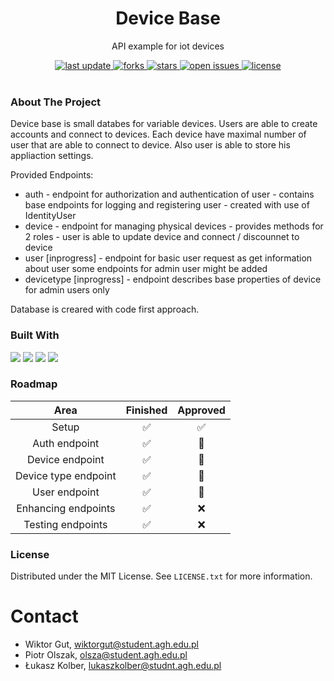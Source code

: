 <div align="center">
  
  <h1> Device Base </h1>
  <p> API example for iot devices </p>
  
  <div>
    <a href="">
      <img src="https://img.shields.io/github/last-commit/psp515/DeviceBase" alt="last update" />
    </a>
    <a href="https://github.com/psp515/DeviceBase/network/members">
      <img src="https://img.shields.io/github/forks/psp515/DeviceBase" alt="forks" />
    </a>
    <a href="https://github.com/psp515/DeviceBase/stargazers">
      <img src="https://img.shields.io/github/stars/psp515/DeviceBase" alt="stars" />
    </a>
    <a href="https://github.com/psp515/DeviceBase/issues/">
      <img src="https://img.shields.io/github/issues/psp515/DeviceBase" alt="open issues" />
    </a>
    <a href="https://github.com/psp515/DeviceBase/blob/master/LICENSE">
      <img src="https://img.shields.io/github/license/psp515/DeviceBase" alt="license" />
    </a>
  </div>
</div>  

<br/>

### About The Project

Device base is small databes for variable devices. Users are able to create accounts and connect to devices.
Each device have maximal number of user that are able to connect to device. Also user is able to store his appliaction settings.

Provided Endpoints:
- auth - endpoint for authorization and authentication of user - contains base endpoints for logging and registering user - created with use of IdentityUser
- device - endpoint for managing physical devices - provides methods for 2 roles - user is able to update device and connect / discounnet to device 
- user [inprogress] - endpoint for basic user request as get information about user some endpoints for admin user might be added
- devicetype [inprogress] - endpoint describes base properties of device for admin users only 

Database is creared with code first approach.

### Built With

<div> 
  <a>
    <img src="https://img.shields.io/badge/-CSharp-2E8B57?logo=csharp" />
  </a>
  <a>
    <img src="https://img.shields.io/badge/.NET_Web_API-0089D6?style=for-the-badge&logo=dotnet&logoColor=white&style=flat" />
  </a>
  <a>
    <img src="https://img.shields.io/badge/Entity_Framework-0089D6?style=for-the-badge&logo=dotnet&logoColor=white&style=flat" />
  </a>
  <a>
    <img src="https://img.shields.io/badge/TSQL-239120?style=for-the-badge&logo=microsoft-sql-server&logoColor=white&style=flat" />
  </a>
</div>

### Roadmap 

Area| Finished | Approved
:-: | :-: | :-: 
Setup | ✅  | ✅ 
Auth endpoint | ✅ | 🚧 
Device endpoint | ✅ | 🚧 
Device type endpoint | ✅ | 🚧 
User endpoint | ✅ | 🚧 
Enhancing endpoints | ✅ | ❌ 
Testing endpoints | ✅ | ❌ 


### License

Distributed under the MIT License. See `LICENSE.txt` for more information.

# Contact

- Wiktor Gut, wiktorgut@student.agh.edu.pl 
- Piotr Olszak, olsza@student.agh.edu.pl
- Łukasz Kolber, lukaszkolber@studnt.agh.edu.pl
